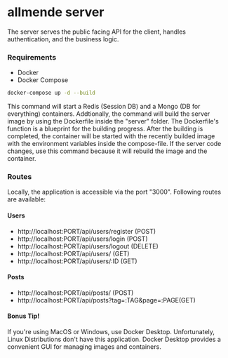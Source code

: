 # allmende server

The server serves the public facing API for the client, handles authentication, and the business logic.

### Requirements
- Docker
- Docker Compose
```bash
docker-compose up -d --build
```
This command will start a Redis (Session DB) and a Mongo (DB for everything) containers. Addtionally, the command will build the server image by using the Dockerfile inside the "server" folder. The Dockerfile's function is a blueprint for the building progress. After the building is completed, the container will be started with the recently builded image with the environment variables inside the compose-file. If the server code changes, use this command because it will rebuild the image and the container.

### Routes
Locally, the application is accessible via the port "3000".
Following routes are available:
#### Users
- http://localhost:PORT/api/users/register (POST)
- http://localhost:PORT/api/users/login (POST)
- http://localhost:PORT/api/users/logout (DELETE)
- http://localhost:PORT/api/users/ (GET)
- http://localhost:PORT/api/users/:ID (GET)
#### Posts
- http://localhost:PORT/api/posts/ (POST)
- http://localhost:PORT/api/posts?tag=:TAG&page=:PAGE(GET)

#### Bonus Tip!
If you're using MacOS or Windows, use Docker Desktop. Unfortunately, Linux Distributions don't have this application. Docker Desktop provides a convenient GUI for managing images and containers.
